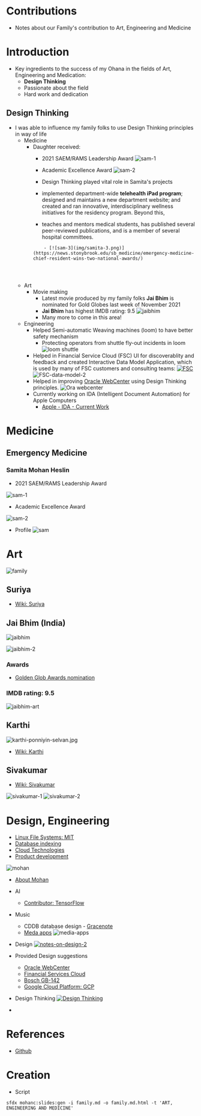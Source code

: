 # Contributions

- Notes about our Family's  contribution to Art, Engineering and Medicine

# Introduction

- Key ingredients to the success of my Ohana  in the fields of Art, Engineering and Medication:
    - **Design Thinking**
    - Passionate about the field
    - Hard work and dedication

## Design Thinking
- I was able to influence my family folks to use Design Thinking principles in way of life
    - Medicine
        - Daughter received:
            - 2021 SAEM/RAMS Leadership Award 
            ![sam-1](img/sam-1.jpg)

            - Academic Excellence Award
            ![sam-2](img/sam-2.jpeg)

            - Design Thinking played vital role in Samita's projects

            -  implemented department-wide **telehealth iPad program**; designed and maintains a new department website; and created and ran innovative, interdisciplinary wellness initiatives for the residency program. Beyond this, 
            - teaches and mentors medical students, has published several peer-reviewed publications, and is a member of several hospital committees.
            ```
                - [![sam-3](img/samita-3.png)](https://news.stonybrook.edu/sb_medicine/emergency-medicine-chief-resident-wins-two-national-awards/)




    - Art
        - Movie making
            - Latest movie produced by my family folks **Jai Bhim** is nominated for Gold Globes last week of November 2021
            - **Jai Bhim** has highest IMDB rating: 9.5
            ![jaibhim](img/jaiBhim-1.jpg)
            - Many more to come in this area!
    - Engineering
        - Helped Semi-automatic Weaving machines (loom) to have better safety mechanism
            - Protecting operators from shuttle fly-out incidents in loom
            ![loom shuttle](img/weaving-shuttle-1.png)
        - Helped in Financial Service Cloud (FSC) UI for discoverablity and feedback and created Interactive Data Model Application, which is used by many of FSC customers and consulting teams:
        [![FSC](img/fsc-data-model-1.png)](https://mohan-chinnappan-n.github.io/sfdc/fs-cloud/model-fsc-224.html)
        ![FSC-data-model-2](img/fsc-data-model-2.png)
        - Helped in improving [Oracle WebCenter](https://www.oracle.com/middleware/technologies/webcenter.html) using Design Thinking principles.
        ![Ora webcenter](img/ora-webcenter.png)
        - Currently working on IDA (Intelligent Document Automation) for Apple Computers
            - [Apple - IDA - Current Work](https://mohan-chinnappan-n2.github.io/2021/automation/macos/ascripts.html?3#nav-keynote)
        



# Medicine

## Emergency Medicine

### Samita Mohan Heslin 

- 2021 SAEM/RAMS Leadership Award

![sam-1](img/sam-1.jpg)

- Academic Excellence Award

![sam-2](img/sam-2.jpeg)

- Profile
![sam](img/sam-profile.png)


# Art

![family](img/family-1.jpeg)


## Suriya

- [Wiki: Suriya](https://en.wikipedia.org/wiki/Suriya) 


## Jai Bhim (India)
![jaibhim](img/jaiBhim-1.jpg)


![jaibhim-2](img/jaiBhim-2.png)


### Awards
- [Golden Glob Awards nomination](https://www.goldenglobes.com/articles/jai-bhim-india)


### IMDB rating: 9.5
![jaibhim-art](img/jaiBhim-imdb.png)

## Karthi

![karthi-ponniyin-selvan.jpg](img/karthi-ponniyin-selvan.jpg)

- [Wiki: Karthi](https://en.wikipedia.org/wiki/Karthi)

## Sivakumar
- [Wiki: Sivakumar](https://en.wikipedia.org/wiki/Sivakumar)

![sivakumar-1](img/sivakumar-1.jpeg)
![sivakumar-2](img/sivakumar-2.jpg)


# Design, Engineering
- [Linux File Systems: MIT](https://esp.mit.edu/teach/teachers/mchinnappan/bio.html)
- [Database indexing](https://uspto.report/patent/app/20020083048)
- [Cloud Technologies](https://github.com/mohan-chinnappan-n/cli-dx)
- [Product development](https://www.salesforceblogger.com/2020/11/17/mohans-sfdx-plugin-for-analytics/)

![mohan](https://mohan-chinnappan-n.github.io/about/img/mohan.jpg)
- [About Mohan](https://mohan-chinnappan-n.github.io/about/cv.html)

- AI
    - [Contributor: TensorFlow](https://www.tensorflow.org/)

- Music
    - CDDB database design - [Gracenote](https://en.wikipedia.org/wiki/Gracenote)
    - [Meda apps](https://mohan-chinnappan-n2.github.io/media-app.html)
    ![media-apps](img/media-app.png)

- Design 
[![notes-on-design-2](img/notes-on-design-2.png)](https://mohan-chinnappan-n2.github.io/2021/wp/design/design.md.html#0)

- Provided Design suggestions
    - [Oracle WebCenter](https://www.oracle.com/middleware/technologies/webcenter.html)
    - [Financial Services Cloud](https://mohan-chinnappan-n.github.io/sfdc/fs-cloud/model-fsc-224.html)
    - [Bosch GB-142](https://www.bosch-thermotechnology.us/us/media/country_pool/documents/download-buderus-products/buderus-manuals/6720820104_gb142_installation_instructions_en_10.2017.pdf)
    - [Google Cloud Platform: GCP](https://cloud.google.com/)

- Design Thinking
[![Design Thinking](img/dt-1.png)](https://mohan-chinnappan-n2.github.io/2021/wp/design/dt/dt.html)

- 



# References
- [Github](https://github.com/mohan-chinnappan-n)

# Creation
- Script
```
sfdx mohanc:slides:gen -i family.md -o family.md.html -t 'ART, ENGINEERING AND MEDICINE'
```

